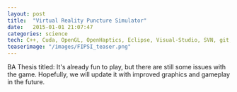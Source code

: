 ```yaml
---
layout: post
title:  "Virtual Reality Puncture Simulator"
date:   2015-01-01 21:07:47
categories: science
tech: C++, Cuda, OpenGL, OpenHaptics, Eclipse, Visual-Studio, SVN, git, OpenGL, Virtual-Reality, Haptics, Volume-Rendering, bullet, libcml, libxml2
teaserimage: "/images/FIPSI_teaser.png"
---
```


BA Thesis titled: It's already fun to play, but there are still some issues with the game. Hopefully, we will update it with improved graphics and gameplay in the future.


